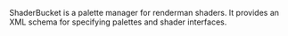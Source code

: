 ShaderBucket is a palette manager for renderman shaders. It provides an XML schema for specifying palettes and shader interfaces.